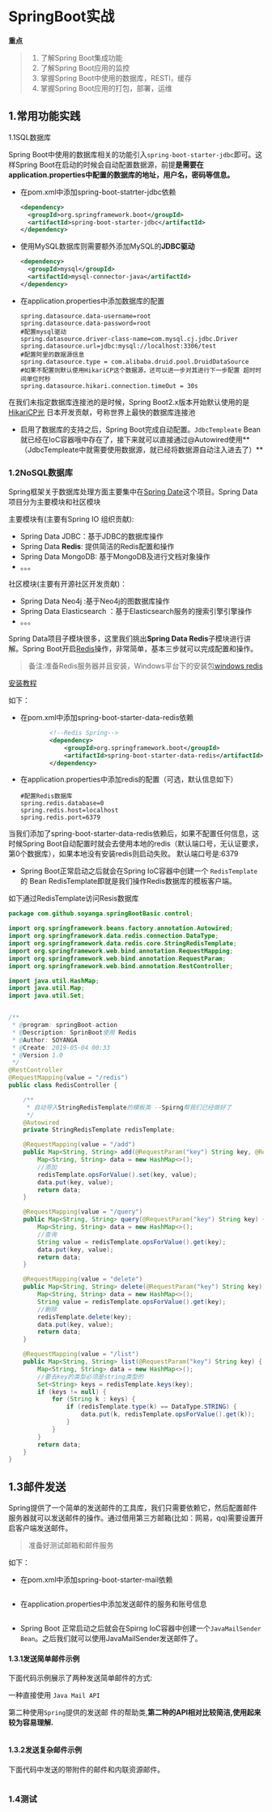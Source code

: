 # SpringBoot实战

**重点**

> 1. 了解Spring Boot集成功能
> 2. 了解Spring Boot应用的监控
> 3. 掌握Spring Boot中使用的数据库，RESTl，缓存
> 4. 掌握Spring Boot应用的打包，部署，运维

## 1.常用功能实践

1.1SQL数据库

Spring Boot中使用的数据库相关的功能引入`spring-boot-starter-jdbc`即可。这样Spring Boot在启动的时候会自动配置数据源，前提**是需要在application.properties中配置的数据库的地址，用户名，密码等信息。**

- 在pom.xml中添加spring-boot-statrter-jdbc依赖

  ```xml
  <dependency>    
  	<groupId>org.springframework.boot</groupId>    
  	<artifactId>spring-boot-starter-jdbc</artifactId> 
  </dependency>
  ```

- 使用MySQL数据库则需要额外添加MySQL的**JDBC驱动**

  ```xml
  <dependency>    
  	<groupId>mysql</groupId>    
  	<artifactId>mysql-connector-java</artifactId> 
  </dependency>
  ```

- 在application.properties中添加数据库的配置

  ```properties
  spring.datasource.data-username=root 
  spring.datasource.data-password=root 
  #配置mysql驱动
  spring.datasource.driver-class-name=com.mysql.cj.jdbc.Driver
  spring.datasource.url=jdbc:mysql://localhost:3306/test
  #配置阿里的数据源信息
  spring.datasource.type = com.alibaba.druid.pool.DruidDataSource
  #如果不配置则默认使用HikariCP这个数据源，还可以进一步对其进行下一步配置 超时时间单位时秒
  spring.datasource.hikari.connection.timeOut = 30s
  ```

在我们未指定数据库连接池的是时候，Spring Boot2.x版本开始默认使用的是[HikariCP光](http://brettwooldridge.github.io/HikariCP/) 日本开发贡献，号称世界上最快的数据库连接池

- 启用了数据库的支持之后，Spring Boot完成自动配置。`JdbcTempleate` Bean就已经在IoC容器哦中存在了，接下来就可以直接通过@Autowired使用**（JdbcTempleate中就需要使用数据源，就已经将数据源自动注入进去了）**

### 1.2NoSQL数据库

Spring框架关于数据库处理方面主要集中在[Spring Date](https://projects.spring.io/spring-data/)这个项目。Spring Data项目分为主要模块和社区模块

主要模块有(主要有Spring IO 组织贡献):

- Spring Data JDBC：基于JDBC的数据库操作
- Spring Data **Redis**: 提供简洁的Redis配置和操作
- Spring Data MongoDB: 基于MongoDB及进行文档对象操作
- 。。。

社区模块(主要有开源社区开发贡献)：

- Spring Data Neo4j :基于Neo4j的图数据库操作
- Spring Data Elasticsearch ：基于Elasticsearch服务的搜索引擎引擎操作
- 。。。

Spring Data项目子模块很多，这里我们挑出**Spring Data Redis**子模块进行讲解。Spring Boot开启[Redis](http://www.redis.cn/)操作，非常简单，基本三步就可以完成配置和操作。

> 备注:准备Redis服务器并且安装，Windows平台下的安装包[windows redis](https://github.com/MicrosoftArchive/redis/releases) 

[安装教程](https://www.runoob.com/redis/redis-install.html) 

如下：

- 在pom.xml中添加spring-boot-starter-data-redis依赖

  ```xml
          <!--Redis Spring-->
          <dependency>
              <groupId>org.springframework.boot</groupId>
              <artifactId>spring-boot-starter-data-redis</artifactId>
          </dependency>
  ```

- 在application.properties中添加redis的配置（可选，默认信息如下）

  ```properties
  #配置Redis数据库
  spring.redis.database=0
  spring.redis.host=localhost
  spring.redis.port=6379
  ```

当我们添加了spring-boot-starter-data-redis依赖后，如果不配置任何信息，这时候Spring Boot自动配置时就会去使用本地的redis（默认端口号，无认证要求，第0个数据库），如果本地没有安装redis则启动失败。 默认端口号是:6379

- Spring Boot正常启动之后就会在Spring IoC容器中创建一个 `RedisTemplate`的 Bean RedisTemplate即就是我们操作Redis数据库的模板客户端。

如下通过RedisTemplate访问Resis数据库

```java
package com.github.soyanga.springBootBasic.control;

import org.springframework.beans.factory.annotation.Autowired;
import org.springframework.data.redis.connection.DataType;
import org.springframework.data.redis.core.StringRedisTemplate;
import org.springframework.web.bind.annotation.RequestMapping;
import org.springframework.web.bind.annotation.RequestParam;
import org.springframework.web.bind.annotation.RestController;

import java.util.HashMap;
import java.util.Map;
import java.util.Set;


/**
 * @program: springBoot-action
 * @Description: SprinBoot使用 Redis
 * @Author: SOYANGA
 * @Create: 2019-05-04 00:33
 * @Version 1.0
 */
@RestController
@RequestMapping(value = "/redis")
public class RedisController {

    /**
     * 自动导入StringRedisTemplate的模板类 --Spirng帮我们已经做好了
     */
    @Autowired
    private StringRedisTemplate redisTemplate;

    @RequestMapping(value = "/add")
    public Map<String, String> add(@RequestParam("key") String key, @RequestParam("value") String value) {
        Map<String, String> data = new HashMap<>();
        //添加
        redisTemplate.opsForValue().set(key, value);
        data.put(key, value);
        return data;
    }

    @RequestMapping(value = "/query")
    public Map<String, String> query(@RequestParam("key") String key) {
        Map<String, String> data = new HashMap<>();
        //查询
        String value = redisTemplate.opsForValue().get(key);
        data.put(key, value);
        return data;
    }

    @RequestMapping(value = "delete")
    public Map<String, String> delete(@RequestParam("key") String key) {
        Map<String, String> data = new HashMap<>();
        String value = redisTemplate.opsForValue().get(key);
        //删除
        redisTemplate.delete(key);
        data.put(key, value);
        return data;
    }

    @RequestMapping(value = "/list")
    public Map<String, String> list(@RequestParam("key") String key) {
        Map<String, String> data = new HashMap<>();
        //要去key的类型必须是string类型的
        Set<String> keys = redisTemplate.keys(key);
        if (keys != null) {
            for (String k : keys) {
                if (redisTemplate.type(k) == DataType.STRING) {
                    data.put(k, redisTemplate.opsForValue().get(k));
                }
            }
        }
        return data;
    }
}
```

## 1.3邮件发送

Spring提供了一个简单的发送邮件的工具库，我们只需要依赖它，然后配置邮件服务器就可以发送邮件的操作。通过借用第三方邮箱(比如：网易，qq)需要设置开启客户端发送邮件。

> 准备好测试邮箱和邮件服务

如下：

- 在pom.xml中添加spring-boot-starter-mail依赖

  ```
  
  ```

- 在application.properties中添加发送邮件的服务和账号信息

  ```
  
  ```

- Spring Boot 正常启动之后就会在Spirng IoC容器中创建一个`JavaMailSender Bean`。之后我们就可以使用JavaMailSender发送邮件了。

#### 1.3.1发送简单邮件示例

下面代码示例展示了两种发送简单邮件的方式:

一种直接使用 `Java Mail API` 

第二种使用`Spring`提供的发送邮 件的帮助类,**第二种的API相对比较简洁,使用起来较为容易理解.**

```

```

#### 1.3.2发送复杂邮件示例

下面代码中发送的带附件的邮件和内联资源邮件。

```

```

### 1.4测试

